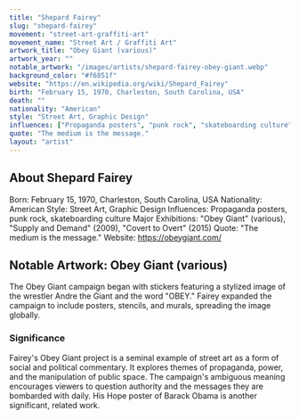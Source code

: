 ```yaml
---
title: "Shepard Fairey"
slug: "shepard-fairey"
movement: "street-art-graffiti-art"
movement_name: "Street Art / Graffiti Art"
artwork_title: "Obey Giant (various)"
artwork_year: ""
notable_artwork: "/images/artists/shepard-fairey-obey-giant.webp"
background_color: "#f6851f"
website: "https://en.wikipedia.org/wiki/Shepard_Fairey"
birth: "February 15, 1970, Charleston, South Carolina, USA"
death: ""
nationality: "American"
style: "Street Art, Graphic Design"
influences: ["Propaganda posters", "punk rock", "skateboarding culture"]
quote: "The medium is the message."
layout: "artist"
---
```


## About Shepard Fairey

Born: February 15, 1970, Charleston, South Carolina, USA Nationality: American Style: Street Art, Graphic Design Influences: Propaganda posters, punk rock, skateboarding culture Major Exhibitions: "Obey Giant" (various), "Supply and Demand" (2009), "Covert to Overt" (2015) Quote: "The medium is the message." Website: https://obeygiant.com/

## Notable Artwork: Obey Giant (various)

The Obey Giant campaign began with stickers featuring a stylized image of the wrestler Andre the Giant and the word "OBEY." Fairey expanded the campaign to include posters, stencils, and murals, spreading the image globally.

### Significance

Fairey's Obey Giant project is a seminal example of street art as a form of social and political commentary. It explores themes of propaganda, power, and the manipulation of public space. The campaign's ambiguous meaning encourages viewers to question authority and the messages they are bombarded with daily. His Hope poster of Barack Obama is another significant, related work.
